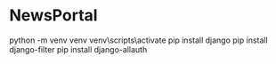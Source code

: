 # NewsPortal

python -m venv venv 
venv\scripts\activate 
pip install django
pip install django-filter
pip install django-allauth
